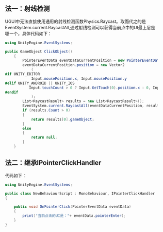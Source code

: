 ## 法一：射线检测
UGUI中无法直接使用通用的射线检测函数Physics.Raycast。取而代之的是EventSystem.current.RaycastAll,通过射线检测可以获得当前点中的UI最上层是哪一个，具体代码如下：
```csharp
using UnityEngine.EventSystems;

public GameObject ClickObject()
    {
        PointerEventData eventDataCurrentPosition = new PointerEventData(EventSystem.current);
        eventDataCurrentPosition.position = new Vector2
            (
#if UNITY_EDITOR
            Input.mousePosition.x, Input.mousePosition.y
#elif UNITY_ANDROID || UNITY_IOS
           Input.touchCount > 0 ? Input.GetTouch(0).position.x : 0, Input.touchCount > 0 ? Input.GetTouch(0).position.y : 0
#endif 
            );
        List<RaycastResult> results = new List<RaycastResult>();
        EventSystem.current.RaycastAll(eventDataCurrentPosition, results);
        if (results.Count > 0)
        {
            return results[0].gameObject;
        }
        else
        {
            return null;
        }
    }
```

## 法二：继承IPointerClickHandler
代码如下：
```csharp
using UnityEngine.EventSystems;

public class NewBehaviourScript : MonoBehaviour, IPointerClickHandler
{

    public void OnPointerClick(PointerEventData eventData)
    {
        print("当前点击的UI是："+ eventData.pointerEnter);
    }
}
```